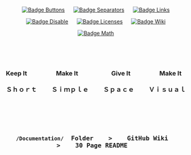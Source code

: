 
<div align = center>

<br>
<br>
<br>

[![Badge Buttons]][Buttons]    
[![Badge Separators]][Separators]    
[![Badge Links]][Links]

[![Badge Disable]][Disable]    
[![Badge Licenses]][Licenses]    
[![Badge Wiki]][Wiki]

[![Badge Math]][Math]

<br>
<br>
<br>

###  Keep It              Make It                Give It              Make It   <br><br>Ｓｈｏｒｔ       Ｓｉｍｐｌｅ       Ｓｐａｃｅ       Ｖｉｓｕａｌ

<br>
<br>
<br>

### <kbd>  <br>  `/Documentation/`  Folder    **>**    GitHub Wiki    **>**    30 Page README  <br>  </kbd>

<br>
<br>
<br>
<br>
<br>
<br>
<br>
<br>
<br>
<br>

</div>


<!----------------------------------------------------------------------------->

[Separators]: https://github.com/MarkedDown/Separators 'List of markdown separators'
[Licenses]: https://github.com/MarkedDown/Licenses 'Lots of license badges'
[Buttons]: https://github.com/MarkedDown/Buttons 'How to make buttons'
[Disable]: https://github.com/MarkedDown/Disable 'How to disable unused features'
[Links]: https://github.com/MarkedDown/Links 'How to better use links'
[Wiki]: https://github.com/MarkedDown/Wiki 'Why not to use GitHub Wiki'
[Math]: https://github.com/MarkedDown/Math 'How to use MathJax in Markdown'


<!----------------------------------[ Badges ]--------------------------------->

[Badge Separators]: https://img.shields.io/badge/Separators-008C99?style=for-the-badge&logoColor=white&logo=ONLYOFFICE
[Badge Licenses]: https://img.shields.io/badge/Licenses-EF9421?style=for-the-badge&logoColor=white&logo=Unlicense
[Badge Buttons]: https://img.shields.io/badge/Buttons-37a779?style=for-the-badge&logoColor=white&logo=Openlayers
[Badge Disable]: https://img.shields.io/badge/Disable-ad1c51?style=for-the-badge&logoColor=white&logo=RenovateBot
[Badge Links]: https://img.shields.io/badge/Links-00B2FF?style=for-the-badge&logoColor=white&logo=Fing
[Badge Wiki]: https://img.shields.io/badge/Wiki-8B8B8B?style=for-the-badge&logoColor=white&logo=Wikipedia
[Badge Math]: https://img.shields.io/badge/Math-0052CC?style=for-the-badge&logoColor=white&logo=Sharp

